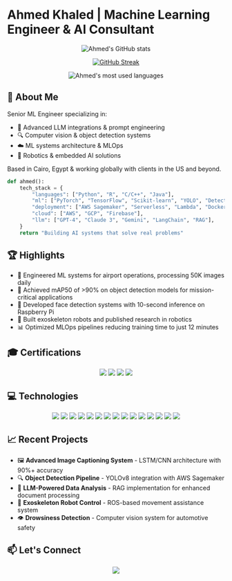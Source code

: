 # Ahmed Khaled | Machine Learning Engineer & AI Consultant

<div align="center">
  <img src="https://github-readme-stats.vercel.app/api?username=mysterious588&theme=tokyonight&show_icons=true&count_private=true&hide_border=true" alt="Ahmed's GitHub stats" />
  
  [![GitHub Streak](https://github-readme-streak-stats.herokuapp.com/?user=mysterious588&theme=tokyonight&hide_border=true)](https://git.io/streak-stats)
  
  <img src="https://github-readme-stats.vercel.app/api/top-langs/?username=mysterious588&layout=compact&theme=tokyonight&hide_border=true" alt="Ahmed's most used languages" />
</div>

## 🚀 About Me

Senior ML Engineer specializing in:
- 🧠 Advanced LLM integrations & prompt engineering
- 🔍 Computer vision & object detection systems
- ☁️ ML systems architecture & MLOps
- 🤖 Robotics & embedded AI solutions

Based in Cairo, Egypt & working globally with clients in the US and beyond.

```python
def ahmed():
    tech_stack = {
        "languages": ["Python", "R", "C/C++", "Java"],
        "ml": ["PyTorch", "TensorFlow", "Scikit-learn", "YOLO", "Detectron2"],
        "deployment": ["AWS Sagemaker", "Serverless", "Lambda", "Docker", "Kubernetes"],
        "cloud": ["AWS", "GCP", "Firebase"],
        "llm": ["GPT-4", "Claude 3", "Gemini", "LangChain", "RAG"],
    }
    return "Building AI systems that solve real problems"
```

## 🏆 Highlights

- 🌟 Engineered ML systems for airport operations, processing 50K images daily
- 🏅 Achieved mAP50 of >90% on object detection models for mission-critical applications
- 🔧 Developed face detection systems with 10-second inference on Raspberry Pi
- 🤖 Built exoskeleton robots and published research in robotics
- 📊 Optimized MLOps pipelines reducing training time to just 12 minutes

## 🎓 Certifications

<div align="center">
  <a href="#"><img src="https://img.shields.io/badge/Udacity-Deep%20Learning%20Nanodegree-0056D2?style=for-the-badge&logo=udacity" /></a>
  <a href="#"><img src="https://img.shields.io/badge/Coursera-Deep%20Learning%20Specialization-0056D2?style=for-the-badge&logo=coursera" /></a>
  <a href="#"><img src="https://img.shields.io/badge/Udacity-Computer%20Vision%20Nanodegree-0056D2?style=for-the-badge&logo=udacity" /></a>
  <a href="#"><img src="https://img.shields.io/badge/Udacity-Cloud%20Development%20Nanodegree-0056D2?style=for-the-badge&logo=udacity" /></a>
</div>

## 💻 Technologies

<div align="center">
  <img src="https://img.shields.io/badge/Python-3776AB?style=for-the-badge&logo=python&logoColor=white" />
  <img src="https://img.shields.io/badge/TensorFlow-FF6F00?style=for-the-badge&logo=tensorflow&logoColor=white" />
  <img src="https://img.shields.io/badge/PyTorch-EE4C2C?style=for-the-badge&logo=pytorch&logoColor=white" />
  <img src="https://img.shields.io/badge/scikit_learn-F7931E?style=for-the-badge&logo=scikit-learn&logoColor=white" />
  <img src="https://img.shields.io/badge/Docker-2CA5E0?style=for-the-badge&logo=docker&logoColor=white" />
  <img src="https://img.shields.io/badge/Kubernetes-326CE5?style=for-the-badge&logo=kubernetes&logoColor=white" />
  <img src="https://img.shields.io/badge/AWS-FF9900?style=for-the-badge&logo=amazonaws&logoColor=white" />
  <img src="https://img.shields.io/badge/GCP-4285F4?style=for-the-badge&logo=googlecloud&logoColor=white" />
  <img src="https://img.shields.io/badge/OpenCV-5C3EE8?style=for-the-badge&logo=opencv&logoColor=white" />
  <img src="https://img.shields.io/badge/Pandas-150458?style=for-the-badge&logo=pandas&logoColor=white" />
  <img src="https://img.shields.io/badge/NumPy-013243?style=for-the-badge&logo=numpy&logoColor=white" />
  <img src="https://img.shields.io/badge/Flask-000000?style=for-the-badge&logo=flask&logoColor=white" />
  <img src="https://img.shields.io/badge/Django-092E20?style=for-the-badge&logo=django&logoColor=white" />
  <img src="https://img.shields.io/badge/Linux-FCC624?style=for-the-badge&logo=linux&logoColor=black" />
  <img src="https://img.shields.io/badge/Git-F05032?style=for-the-badge&logo=git&logoColor=white" />
</div>

## 📈 Recent Projects

- 🖼️ **Advanced Image Captioning System** - LSTM/CNN architecture with 90%+ accuracy
- 🔍 **Object Detection Pipeline** - YOLOv8 integration with AWS Sagemaker
- 🧠 **LLM-Powered Data Analysis** - RAG implementation for enhanced document processing
- 🤖 **Exoskeleton Robot Control** - ROS-based movement assistance system
- 👁️ **Drowsiness Detection** - Computer vision system for automotive safety

## 📫 Let's Connect

<div align="center">
  <a href="https://www.linkedin.com/in/khaled-machine-learning-engineer/"><img src="https://img.shields.io/badge/LinkedIn-0077B5?style=for-the-badge&logo=linkedin&logoColor=white" /></a>
